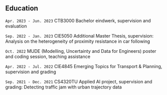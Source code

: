## Education

`Apr. 2023 - Jun. 2023`
CTB3000 Bachelor eindwerk, supervision and evaluation

`Sep. 2022 - Jan. 2023`
CIE5050 Additional Master Thesis, supervision: Analysis on the heterogeneity of proximity resistance in car following

`Oct. 2022`
MUDE (Modelling, Uncertainty and Data for Engineers) poster and coding session, teaching assistance

`Apr. 2022 - Jul. 2022`
CIE4845 Emerging Topics for Transport & Planning, supervision and grading

`Sep. 2021 - Dec. 2021`
CS4320TU Applied AI project, supervision and grading: Detecting traffic jam with urban trajectory data

